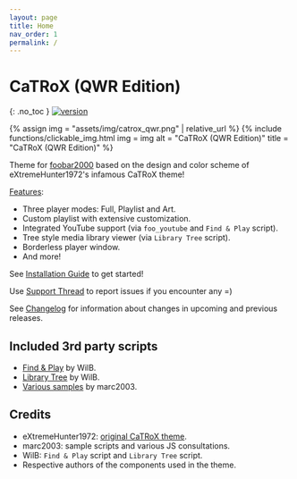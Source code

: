 ```yaml
---
layout: page
title: Home
nav_order: 1
permalink: /
---
```


# CaTRoX (QWR Edition) 
{: .no_toc }
[![version][version_badge]][changelog]

{% assign img = "assets/img/catrox_qwr.png" | relative_url %}
{% include functions/clickable_img.html
  img = img
  alt = "CaTRoX (QWR Edition)"
  title = "CaTRoX (QWR Edition)"
%}

Theme for [foobar2000](https://www.foobar2000.org) based on the design and color scheme of eXtremeHunter1972's infamous CaTRoX theme!

[Features](features.md):
 - Three player modes: Full, Playlist and Art.
 - Custom playlist with extensive customization.
 - Integrated YouTube support (via `foo_youtube` and `Find & Play` script).
 - Tree style media library viewer (via `Library Tree` script).
 - Borderless player window.
 - And more!

See [Installation Guide](installation.md) to get started!

Use [Support Thread](https://hydrogenaud.io/index.php/topic,114991.100000.html) to report issues if you encounter any =)

See [Changelog][changelog] for information about changes in upcoming and previous releases.

## Included 3rd party scripts
 - [Find & Play](https://hydrogenaud.io/index.php/topic,105522.0.html) by WilB.
 - [Library Tree](https://hydrogenaud.io/index.php/topic,110938.0.html) by WilB.
 - [Various samples](https://github.com/TheQwertiest/smp_2003) by marc2003.

## Credits
 - eXtremeHunter1972: [original CaTRoX theme](http://extremehunter1972.deviantart.com/art/CaTRoX-1-April-2014-368146015).
 - marc2003: sample scripts and various JS consultations.
 - WilB: `Find & Play` script and `Library Tree` script.
 - Respective authors of the components used in the theme.

[changelog]: https://github.com/theqwertiest/CaTRoX_QWR/blob/master/CHANGELOG.md
[version_badge]: https://img.shields.io/github/release/theqwertiest/CaTRoX_QWR.svg
